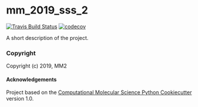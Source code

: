 mm_2019_sss_2
==============================
[//]: # (Badges)
[![Travis Build Status](https://travis-ci.org/REPLACE_WITH_OWNER_ACCOUNT/mm_2019_sss_2.png)](https://travis-ci.org/REPLACE_WITH_OWNER_ACCOUNT/mm_2019_sss_2)
[![codecov](https://codecov.io/gh/REPLACE_WITH_OWNER_ACCOUNT/mm_2019_sss_2/branch/master/graph/badge.svg)](https://codecov.io/gh/REPLACE_WITH_OWNER_ACCOUNT/mm_2019_sss_2/branch/master)

A short description of the project.

### Copyright

Copyright (c) 2019, MM2


#### Acknowledgements
 
Project based on the 
[Computational Molecular Science Python Cookiecutter](https://github.com/molssi/cookiecutter-cms) version 1.0.
